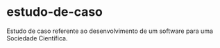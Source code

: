 # estudo-de-caso
Estudo de caso referente ao desenvolvimento de um software para uma Sociedade Científica.
